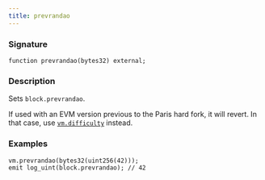 ```yaml
---
title: prevrandao
---
```


### Signature

```solidity
function prevrandao(bytes32) external;
```

### Description

Sets `block.prevrandao`.

If used with an EVM version previous to the Paris hard fork, it will revert. In that case, use [`vm.difficulty`][prevrandao] instead.

### Examples

```solidity
vm.prevrandao(bytes32(uint256(42)));
emit log_uint(block.prevrandao); // 42
```

[prevrandao]: ./difficulty
